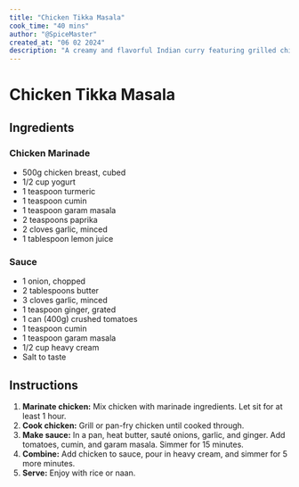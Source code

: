 ```yaml
---
title: "Chicken Tikka Masala"
cook_time: "40 mins"
author: "@SpiceMaster"
created_at: "06 02 2024"
description: "A creamy and flavorful Indian curry featuring grilled chicken cooked in a spiced tomato-based sauce."
---
```


# Chicken Tikka Masala

## Ingredients

### Chicken Marinade

-   500g chicken breast, cubed
-   1/2 cup yogurt
-   1 teaspoon turmeric
-   1 teaspoon cumin
-   1 teaspoon garam masala
-   2 teaspoons paprika
-   2 cloves garlic, minced
-   1 tablespoon lemon juice

### Sauce

-   1 onion, chopped
-   2 tablespoons butter
-   3 cloves garlic, minced
-   1 teaspoon ginger, grated
-   1 can (400g) crushed tomatoes
-   1 teaspoon cumin
-   1 teaspoon garam masala
-   1/2 cup heavy cream
-   Salt to taste

## Instructions

1. **Marinate chicken:** Mix chicken with marinade ingredients. Let sit for at least 1 hour.
2. **Cook chicken:** Grill or pan-fry chicken until cooked through.
3. **Make sauce:** In a pan, heat butter, sauté onions, garlic, and ginger. Add tomatoes, cumin, and garam masala. Simmer for 15 minutes.
4. **Combine:** Add chicken to sauce, pour in heavy cream, and simmer for 5 more minutes.
5. **Serve:** Enjoy with rice or naan.

